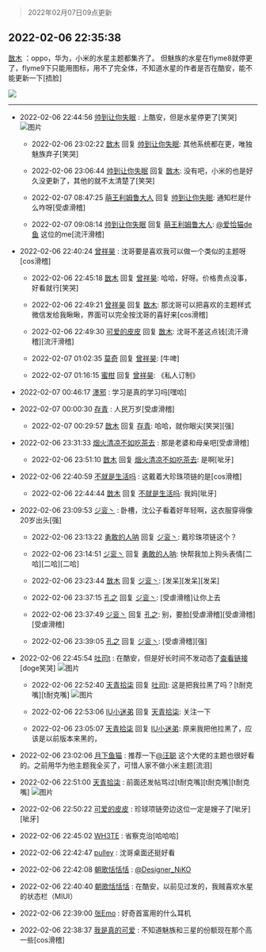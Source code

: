 > 2022年02月07日09点更新
<link rel="stylesheet" href="https://cdn.jsdelivr.net/gh/taotie6/sampleJSON@main/css/photo_show.css">
<meta name="referrer" content="no-referrer" />


 ## 2022-02-06 22:35:38 

 [㪚木](https://www.coolapk.com/feed/33354228?shareKey=NDU1ODJkYWNiY2JkNjFmZmUyMDY~) ：oppo，华为，小米的水星主题都集齐了。
但魅族的水星在flyme8就停更了，flyme9下只能用图标，用不了完全体，不知道水星的作者是否在酷安，能不能更新一下[捂脸] 

<div class="album">
<img class="img-item" src="https://image.coolapk.com/feed/2022/0206/22/1081091_53da02ff_8137_891_44@1080x2340.jpeg" />
</div>

 ------- 

- 2022-02-06 22:44:56 [帅到让你失眠](uid=458826) : 上酷安，但是水星停更了[笑哭] ![图片](https://image.coolapk.com/feed/2022/0206/22/458826_f5071e24_8695_9393_954@1080x2400.jpeg)

    - 2022-02-06 23:02:22 [㪚木](uid=1081091) 回复 [帅到让你失眠](uid=458826): 其他系统都在更，唯独魅族弃子[笑哭] 

    - 2022-02-06 23:06:44 [帅到让你失眠](uid=458826) 回复 [㪚木](uid=1081091): 没有吧，小米的也是好久没更新了，其他的就不太清楚了[笑哭] 

    - 2022-02-07 08:47:25 [萌王利姆鲁大人](uid=4048495) 回复 [帅到让你失眠](uid=458826): 通知栏是什么咋呀[受虐滑稽] 

    - 2022-02-07 09:08:14 [帅到让你失眠](uid=458826) 回复 [萌王利姆鲁大人](uid=4048495): <a class="feed-link-uname" href="/u/爱恰猫de鱼">@爱恰猫de鱼</a> 这位的me[流汗滑稽] 

- 2022-02-06 22:40:24 [曾祥昊](uid=6695078) : 沈哥要是喜欢我可以做一个类似的主题呀[cos滑稽] 

    - 2022-02-06 22:45:18 [㪚木](uid=1081091) 回复 [曾祥昊](uid=6695078): 哈哈，好呀。价格贵点没事，好看就行[笑哭] 

    - 2022-02-06 22:49:21 [曾祥昊](uid=6695078) 回复 [㪚木](uid=1081091): 那沈哥可以把喜欢的主题样式微信发给我瞅瞅，界面可以完全按沈哥的喜好来[cos滑稽] 

    - 2022-02-06 22:49:30 [可爱的皮皮](uid=2163021) 回复 [㪚木](uid=1081091): 沈哥不差这点钱[流汗滑稽][流汗滑稽] 

    - 2022-02-07 01:02:35 [莫奇](uid=131936) 回复 [曾祥昊](uid=6695078): [牛啤] 

    - 2022-02-07 01:16:15 [蜜柑](uid=1097842) 回复 [曾祥昊](uid=6695078): 《私人订制》 

- 2022-02-07 00:46:17 [濹邪](uid=1210426) : 学习是真的学习吗[嘿哈] 

- 2022-02-07 00:00:30 [存青](uid=1006954) : 人民万岁[受虐滑稽] 

    - 2022-02-07 00:29:57 [㪚木](uid=1081091) 回复 [存青](uid=1006954): 哈哈，就你眼尖[笑哭][强] 

- 2022-02-06 23:31:33 [烟火清凉不如吃茶去](uid=4279524) : 那是老婆和母亲吧[受虐滑稽] 

    - 2022-02-06 23:51:10 [㪚木](uid=1081091) 回复 [烟火清凉不如吃茶去](uid=4279524): 是啊[呲牙] 

- 2022-02-06 22:40:59 [不就是生活吗](uid=2904634) : 这戴着大珍珠项链的是[cos滑稽] 

    - 2022-02-06 22:44:44 [㪚木](uid=1081091) 回复 [不就是生活吗](uid=2904634): 我妈[呲牙] 

- 2022-02-06 23:09:53 [ジ衮丶](uid=494451) : 卧槽，沈公子看着好年轻啊，这衣服穿得像20岁出头[强] 

    - 2022-02-06 23:13:22 [勇敢的人呐](uid=1041523) 回复 [ジ衮丶](uid=494451): 戴珍珠项链这个？ 

    - 2022-02-06 23:14:51 [ジ衮丶](uid=494451) 回复 [勇敢的人呐](uid=1041523): 快帮我加上狗头表情[二哈][二哈][二哈] 

    - 2022-02-06 23:23:44 [㪚木](uid=1081091) 回复 [ジ衮丶](uid=494451): [发呆][发呆][发呆] 

    - 2022-02-06 23:37:15 [孔之](uid=2621308) 回复 [ジ衮丶](uid=494451): [受虐滑稽]让你上去 

    - 2022-02-06 23:37:49 [ジ衮丶](uid=494451) 回复 [孔之](uid=2621308): 别，要脸[受虐滑稽][受虐滑稽][受虐滑稽] 

    - 2022-02-06 23:39:05 [孔之](uid=2621308) 回复 [ジ衮丶](uid=494451): [受虐滑稽][强] 

- 2022-02-06 22:45:54 [吐司t](uid=3079076) : 在酷安，但是好长时间不发动态了<a class="feed-link-url" href="http://www.coolapk.com/u/2770281" title="http://www.coolapk.com/u/2770281" target="_blank" rel="nofollow">查看链接</a>[doge笑哭] ![图片](https://image.coolapk.com/feed/2022/0206/22/3079076_b81884c5_8753_3963_705@1080x2400.jpeg)

    - 2022-02-06 22:52:40 [天青拾柒](uid=2874164) 回复 [吐司t](uid=3079076): 这是把我拉黑了吗？[t耐克嘴][t耐克嘴] ![图片](https://image.coolapk.com/feed/2022/0206/22/2874164_d8f905ea_9159_6468_824@1440x3040.jpeg)

    - 2022-02-06 22:53:06 [IU小迷弟](uid=2571083) 回复 [天青拾柒](uid=2874164): 关注一下 

    - 2022-02-06 23:05:07 [天青拾柒](uid=2874164) 回复 [IU小迷弟](uid=2571083): 原来我把他拉黑了，应该是以前版本来黑的， 

- 2022-02-06 23:02:06 [月下鱼猫](uid=1362030) : 推荐一下<a class="feed-link-uname" href="/u/汪聪">@汪聪</a> 这个大佬的主题也很好看的。之前用华为他主题我全买了，可惜人家不做小米主题[流泪] 

- 2022-02-06 22:51:00 [天青拾柒](uid=2874164) : 前面还发帖骂过[t耐克嘴][t耐克嘴][t耐克嘴] ![图片](https://image.coolapk.com/feed/2022/0206/22/2874164_12e42976_9058_4913_152@1440x3040.jpeg)

- 2022-02-06 22:50:22 [可爱的皮皮](uid=2163021) : 珍球项链旁边这位一定是嫂子了[呲牙][呲牙] 

- 2022-02-06 22:45:02 [WH3TE](uid=3070030) : 省察克治[哈哈哈] 

- 2022-02-06 22:42:47 [pulley](uid=391132) : 沈哥桌面还挺好看 

- 2022-02-06 22:42:08 [朝歌恬恬恬](uid=954235) : <a class="feed-link-uname" href="/u/Designer_NiKO">@Designer_NiKO</a> 

- 2022-02-06 22:40:40 [朝歌恬恬恬](uid=954235) : 在酷安，以前见过发的，我贼喜欢水星的状态栏（MIUI） 

- 2022-02-06 22:39:00 [张Emo](uid=2139384) : 好奇首富用的什么耳机 

- 2022-02-06 22:38:37 [我是真的可爱](uid=731138) : 不知道魅族和三星的份额现在那个高一些[cos滑稽] 

